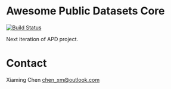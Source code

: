 # Awesome Public Datasets Core

[![Build Status](https://travis-ci.org/awesomedata/apd-core.svg?branch=master)](https://travis-ci.org/awesomedata/apd-core)

Next iteration of APD project.

# Contact

Xiaming Chen <chen_xm@outlook.com>
